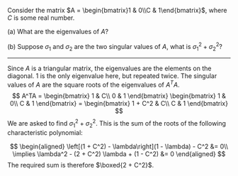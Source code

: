 Consider the matrix $A = \begin{bmatrix}1 & 0\\C & 1\end{bmatrix}$, where $C$ is some real number.



(a) What are the eigenvalues of $A$?

(b) Suppose $\sigma_1$ and $\sigma_2$ are the two singular values of $A$, what is $\sigma_1^2 + \sigma_2^2$?

<hr>



Since $A$ is a triangular matrix, the eigenvalues are the elements on the diagonal. $1$ is the only eigenvalue here, but repeated twice. The singular values of $A$ are the square roots of the eigenvalues of $A^TA$. 
$$
A^TA = \begin{bmatrix}
1 & C\\
0 & 1
\end{bmatrix} \begin{bmatrix}
1 & 0\\
C & 1
\end{bmatrix} = \begin{bmatrix}
1 + C^2 & C\\
C & 1
\end{bmatrix}
$$
We are asked to find $\sigma_1^2 + \sigma_2^2$. This is the sum of the roots of the following characteristic polynomial:


$$
\begin{aligned}
\left[(1 + C^2) - \lambda\right](1 - \lambda) - C^2 &= 0\\
\implies \lambda^2 - (2 + C^2) \lambda + (1 - C^2) &= 0
\end{aligned}
$$
The required sum is therefore $\boxed{2 + C^2}$.